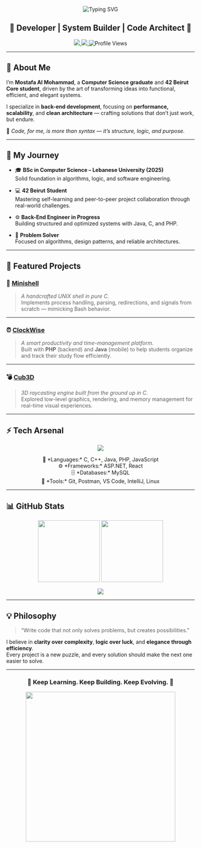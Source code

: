 <!-- 🧠 Next-Level GitHub Profile README - Mostafa Al Mohammad -->

<p align="center"> <img src="https://readme-typing-svg.demolab.com?font=JetBrains+Mono&size=26&pause=1000&color=37B37A&center=true&vCenter=true&width=900&lines=Mostafa%20El%20Mohammad%20%E2%9A%A1;Problem%20Solver%20%7C%2042%20Beirut%20Core;Computer%20Science%20Graduate%20%7C%20Code%20Architect" alt="Typing SVG" /> </p>

<h2 align="center">🧩 Developer | System Builder | Code Architect 🚀</h2>

<p align="center">
  <a href="https://www.linkedin.com/in/mostafa-el-mohammad-852741340" target="_blank">
    <img src="https://img.shields.io/badge/LinkedIn-0077B5?logo=linkedin&style=for-the-badge&logoColor=white" />
  </a>
  <a href="mailto:mostafa.almohammad.dev@gmail.com" target="_blank">
    <img src="https://img.shields.io/badge/Email-D14836?logo=gmail&style=for-the-badge&logoColor=white" />
  </a>
  <img src="https://komarev.com/ghpvc/?username=mostafam23&style=for-the-badge&color=blue" alt="Profile Views" />
</p>

---

## 🧭 About Me  

I’m **Mostafa Al Mohammad**, a **Computer Science graduate** and **42 Beirut Core student**, driven by the art of transforming ideas into functional, efficient, and elegant systems.  

I specialize in **back-end development**, focusing on **performance, scalability**, and **clean architecture** — crafting solutions that don’t just work, but endure.  

💬 *Code, for me, is more than syntax — it’s structure, logic, and purpose.*

---

## 🧠 My Journey  

- 🎓 **BSc in Computer Science – Lebanese University (2025)**  
  Solid foundation in algorithms, logic, and software engineering.  

- 💻 **42 Beirut Student**  
  Mastering self-learning and peer-to-peer project collaboration through real-world challenges.  

- ⚙️ **Back-End Engineer in Progress**  
  Building structured and optimized systems with Java, C, and PHP.  

- 🧩 **Problem Solver**  
  Focused on algorithms, design patterns, and reliable architectures.  

---

## 🚀 Featured Projects  

### 🐚 [Minishell](https://github.com/mostafam23/minishell)  
> *A handcrafted UNIX shell in pure C.*  
Implements process handling, parsing, redirections, and signals from scratch — mimicking Bash behavior.

---

### ⏰ [ClockWise](https://github.com/mostafam23/ClockWise)  
> *A smart productivity and time-management platform.*  
Built with **PHP** (backend) and **Java** (mobile) to help students organize and track their study flow efficiently.

---

### 💣 [Cub3D](https://github.com/mostafam23/cub3D)  
> *3D raycasting engine built from the ground up in C.*  
Explored low-level graphics, rendering, and memory management for real-time visual experiences.  

---

## ⚡ Tech Arsenal  

<p align="center">
  <img src="https://skillicons.dev/icons?i=c,cpp,java,php,js,html,css,react,mysql,cs,dotnet,git,github,bash,vscode&theme=dark" />
</p>

<p align="center">
  🧰 *Languages:* C, C++, Java, PHP, JavaScript  
  <br>
  ⚙️ *Frameworks:* ASP.NET, React  
  <br>
  🗄️ *Databases:* MySQL  
  <br>
  🧠 *Tools:* Git, Postman, VS Code, IntelliJ, Linux
</p>

---

## 📊 GitHub Stats  

<p align="center">
  <img src="https://github-readme-stats.vercel.app/api?username=mostafam23&show_icons=true&theme=radical&count_private=true&hide_border=true" height="165" />
  <img src="https://github-readme-streak-stats.herokuapp.com/?user=mostafam23&theme=radical&hide_border=true" height="165" />
</p>

<p align="center">
  <img src="https://github-readme-activity-graph.vercel.app/graph?username=mostafam23&theme=redical&hide_border=true&area=true" />
</p>

---

## 💡 Philosophy  

> “Write code that not only solves problems, but creates possibilities.”  

I believe in **clarity over complexity**, **logic over luck**, and **elegance through efficiency**.  
Every project is a new puzzle, and every solution should make the next one easier to solve.  

---

<h3 align="center">🧠 Keep Learning. Keep Building. Keep Evolving. 🚀</h3>

<p align="center">
  <img src="https://media.tenor.com/rePDfDWO3XoAAAAd/hacking.gif" width="400"/>
</p>
